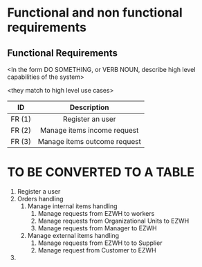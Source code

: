 # Functional and non functional requirements

## Functional Requirements

\<In the form DO SOMETHING, or VERB NOUN, describe high level capabilities of the system>

\<they match to high level use cases>

| ID        | Description  |
| ------------- |:-------------:| 
| FR (1) | Register an user |
| FR (2) | Manage items income request |
| FR (3) | Manage items outcome request |

# TO BE CONVERTED TO A TABLE
1. Register a user
2. Orders handling
    1. Manage internal items handling   
        1. Manage requests from EZWH to workers
        2. Manage requests from Organizational Units to EZWH
        3. Manage requests from Manager to EZWH
    2. Manage external items handling
        1. Manage requests from EZWH to to Supplier
        2. Manage request from Customer to EZWH
3. 

